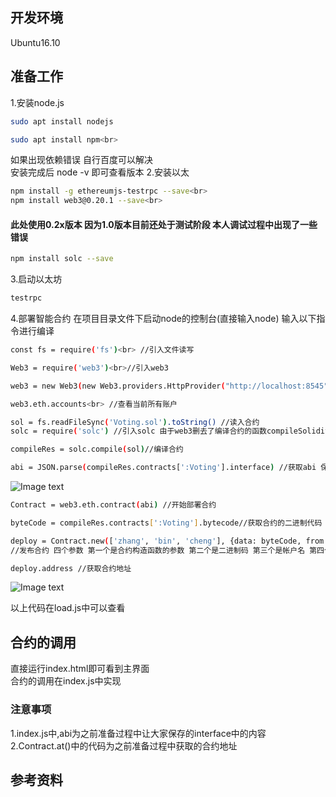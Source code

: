 ## 开发环境
Ubuntu16.10
## 准备工作
1.安装node.js<br>
```Bash
sudo apt install nodejs
```
```Bash
sudo apt install npm<br>
```
如果出现依赖错误 自行百度可以解决<br>
安装完成后 node -v 即可查看版本
2.安装以太<br>
```Bash
npm install -g ethereumjs-testrpc --save<br>
npm install web3@0.20.1 --save<br>
```
#### 此处使用0.2x版本 因为1.0版本目前还处于测试阶段 本人调试过程中出现了一些错误
```Bash
npm install solc --save
```
3.启动以太坊<br>
```Bash
testrpc
```
4.部署智能合约
在项目目录文件下启动node的控制台(直接输入node) 输入以下指令进行编译
```Bash
const fs = require('fs')<br> //引入文件读写

Web3 = require('web3')<br>//引入web3

web3 = new Web3(new Web3.providers.HttpProvider("http://localhost:8545"))<br>

web3.eth.accounts<br> //查看当前所有账户

sol = fs.readFileSync('Voting.sol').toString() //读入合约
solc = require('solc') //引入solc 由于web3删去了编译合约的函数compileSolidity 所以需要用到solc来编译

compileRes = solc.compile(sol)//编译合约

abi = JSON.parse(compileRes.contracts[':Voting'].interface) //获取abi 保存interface这串字符串 在后续会用
```
![Image text](https://github.com/jsphLim/VotingSystem/blob/master/img/3.png)
```Bash
Contract = web3.eth.contract(abi) //开始部署合约

byteCode = compileRes.contracts[':Voting'].bytecode//获取合约的二进制代码

deploy = Contract.new(['zhang', 'bin', 'cheng'], {data: byteCode, from: web3.eth.accounts[0], gas: 4000000})
//发布合约 四个参数 第一个是合约构造函数的参数 第二个是二进制码 第三个是帐户名 第四个是gas

deploy.address //获取合约地址
```
![Image text](https://github.com/jsphLim/VotingSystem/blob/master/img/1.png)

以上代码在load.js中可以查看

## 合约的调用
直接运行index.html即可看到主界面<br>
合约的调用在index.js中实现<br>
### 注意事项
1.index.js中,abi为之前准备过程中让大家保存的interface中的内容<br>
2.Contract.at()中的代码为之前准备过程中获取的合约地址

## 参考资料
[baidu]:https://www.jianshu.com/p/319c34420c3a
